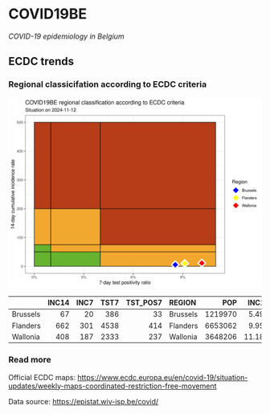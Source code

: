 
# COVID19BE

*COVID-19 epidemiology in Belgium*

## ECDC trends

### Regional classicifation according to ECDC criteria

![](COVID9BE-ecdc-trend.png)

|          | INC14 | INC7 | TST7 | TST\_POS7 | REGION   |     POP | INC14\_RT |       PR7 |          GR |
| :------- | ----: | ---: | ---: | --------: | :------- | ------: | --------: | --------: | ----------: |
| Brussels |    67 |   20 |  386 |        33 | Brussels | 1219970 |  5.491938 | 0.0854922 | \-0.5744681 |
| Flanders |   662 |  301 | 4538 |       414 | Flanders | 6653062 |  9.950306 | 0.0912296 | \-0.1662050 |
| Wallonia |   408 |  187 | 2333 |       237 | Wallonia | 3648206 | 11.183579 | 0.1015859 | \-0.1538462 |

### Read more

Official ECDC maps:
<https://www.ecdc.europa.eu/en/covid-19/situation-updates/weekly-maps-coordinated-restriction-free-movement>

Data source: <https://epistat.wiv-isp.be/covid/>
